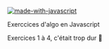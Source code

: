 [![made-with-javascript](https://img.shields.io/badge/Made%20with-JavaScript-1f425f.svg)](https://www.javascript.com)

Exerccices d'algo en Javascript

Exercices 1 à 4, c'était trop dur 🤯